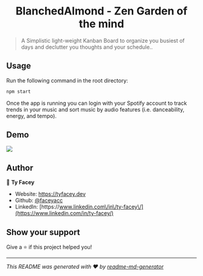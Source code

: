 <h1 align="center">BlanchedAlmond  - Zen Garden of the mind</h1>
<p>
</p>

> A Simplistic light-weight Kanban Board to organize you busiest of days and declutter you thoughts and your schedule.. 

## Usage
Run the following command in the root directory:

```sh
npm start
```

Once the app is running you can login with your Spotify account to track trends in your music and sort music by audio features (i.e. danceability, energy, and tempo).

## Demo

![](spotify.gif)

## Author

👤 **Ty Facey**

* Website: https://tyfacey.dev
* Github: [@faceyacc](https://github.com/faceyacc)
* LinkedIn: [https:\/\/www.linkedin.com\/in\/ty-facey\/](https://www.linkedin.com/in/ty-facey/)

## Show your support

Give a ⭐️ if this project helped you!

***
_This README was generated with ❤️ by [readme-md-generator](https://github.com/kefranabg/readme-md-generator)_
